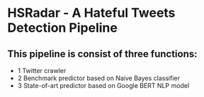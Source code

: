 # HSRadar - A Hateful Tweets Detection Pipeline
## This pipeline is consist of three functions:
* 1 Twitter crawler
* 2 Benchmark predictor based on Naive Bayes classifier
* 3 State-of-art predictor based on Google BERT NLP model
